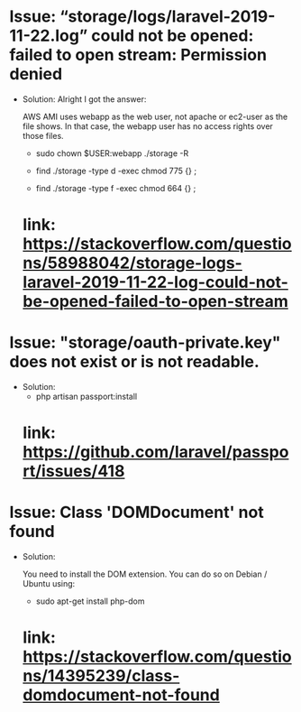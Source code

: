 # Issue: “storage/logs/laravel-2019-11-22.log” could not be opened: failed to open stream: Permission denied

* Solution:
    Alright I got the answer:

    AWS AMI uses webapp as the web user, not apache or ec2-user as the file shows. In that case, the webapp user has no access rights over those files.

    - sudo chown $USER:webapp ./storage -R

    - find ./storage -type d -exec chmod 775 {} \;

    - find ./storage -type f -exec chmod 664 {} \;
    # link: https://stackoverflow.com/questions/58988042/storage-logs-laravel-2019-11-22-log-could-not-be-opened-failed-to-open-stream

# Issue: "storage/oauth-private.key" does not exist or is not readable.

* Solution:
  - php artisan passport:install
  # link: https://github.com/laravel/passport/issues/418

# Issue: Class 'DOMDocument' not found

* Solution:

    You need to install the DOM extension. You can do so on Debian / Ubuntu using:

    - sudo apt-get install php-dom
    # link: https://stackoverflow.com/questions/14395239/class-domdocument-not-found